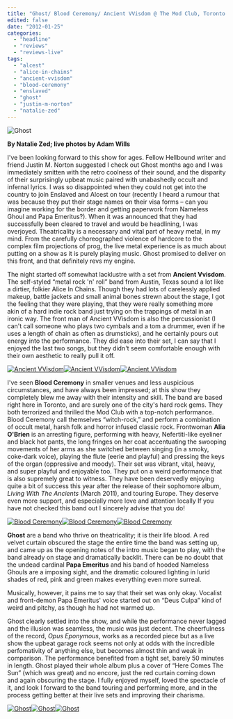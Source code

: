 ```yaml
---
title: "Ghost/ Blood Ceremony/ Ancient VVisdom @ The Mod Club, Toronto ON, January 22, 2012"
edited: false
date: "2012-01-25"
categories:
  - "headline"
  - "reviews"
  - "reviews-live"
tags:
  - "alcest"
  - "alice-in-chains"
  - "ancient-vvisdom"
  - "blood-ceremony"
  - "enslaved"
  - "ghost"
  - "justin-m-norton"
  - "natalie-zed"
---
```


![](http://www.hellbound.ca/wp-content/uploads/2012/01/IMG_1861-590x393.jpg "Ghost")

**By Natalie Zed; live photos by Adam Wills**

I've been looking forward to this show for ages. Fellow Hellbound writer and friend Justin M. Norton suggested I check out Ghost months ago and I was immediately smitten with the retro coolness of their sound, and the disparity of their surprisingly upbeat music paired with unabashedly occult and infernal lyrics. I was so disappointed when they could not get into the country to join Enslaved and Alcest on tour (recently I heard a rumour that was because they put their stage names on their visa forms – can you imagine working for the border and getting paperwork from Nameless Ghoul and Papa Emeritus?). When it was announced that they had successfully been cleared to travel and would be headlining, I was overjoyed. Theatricality is a necessary and vital part of heavy metal, in my mind. From the carefully choreographed violence of hardcore to the complex film projections of prog, the live metal experience is as much about putting on a show as it is purely playing music. Ghost promised to deliver on this front, and that definitely revs my engine.

The night started off somewhat lacklustre with a set from **Ancient Vvisdom**. The self-styled “metal rock 'n' roll” band from Austin, Texas sound a lot like a dirtier, folkier Alice In Chains. Though they had lots of carelessly applied makeup, battle jackets and small animal bones strewn about the stage, I got the feeling that they were playing, that they were really something more akin of a hard indie rock band just trying on the trappings of metal in an ironic way. The front man of Ancient VVisdom is also the percussionist (I can't call someone who plays two cymbals and a tom a drummer, even if he uses a length of chain as often as drumsticks), and he certainly pours out energy into the performance. They did ease into their set, I can say that I enjoyed the last two songs, but they didn't seem comfortable enough with their own aesthetic to really pull it off.

[![](http://www.hellbound.ca/wp-content/uploads/2012/01/IMG_1708-182x182.jpg "Ancient VVisdom")](http://www.hellbound.ca/wp-content/uploads/2012/01/IMG_1708.jpg)[![](http://www.hellbound.ca/wp-content/uploads/2012/01/IMG_1725-182x182.jpg "Ancient VVisdom")](http://www.hellbound.ca/wp-content/uploads/2012/01/IMG_1725.jpg)[![](http://www.hellbound.ca/wp-content/uploads/2012/01/IMG_1753-182x182.jpg "Ancient VVisdom")](http://www.hellbound.ca/wp-content/uploads/2012/01/IMG_1753.jpg)

I've seen **Blood Ceremony** in smaller venues and less auspicious circumstances, and have always been impressed; at this show they completely blew me away with their intensity and skill. The band are based right here in Toronto, and are surely one of the city's hard rock gems. They both terrorized and thrilled the Mod Club with a top-notch performance. Blood Ceremony call themselves “witch-rock,” and perform a combination of occult metal, harsh folk and horror infused classic rock. Frontwoman **Alia O'Brien** is an arresting figure, performing with heavy, Nefertiti-like eyeliner and black hot pants, the long fringes on her coat accentuating the swooping movements of her arms as she switched between singing (in a smoky, coke-dark voice), playing the flute (eerie and playful) and pressing the keys of the organ (oppressive and moody). Their set was vibrant, vital, heavy, and super playful and enjoyable too. They put on a weird performance that is also supremely great to witness. They have been deservedly enjoying quite a bit of success this year after the release of their sophomore album, _Living With The Ancients_ (March 2011), and touring Europe. They deserve even more support, and especially more love and attention locally If you have not checked this band out I sincerely advise that you do!

[![](http://www.hellbound.ca/wp-content/uploads/2012/01/IMG_1778-182x182.jpg "Blood Ceremony")](http://www.hellbound.ca/wp-content/uploads/2012/01/IMG_1778.jpg)[![](http://www.hellbound.ca/wp-content/uploads/2012/01/IMG_1788-182x182.jpg "Blood Ceremony")](http://www.hellbound.ca/wp-content/uploads/2012/01/IMG_1788.jpg)[![](http://www.hellbound.ca/wp-content/uploads/2012/01/IMG_1813-182x182.jpg "Blood Ceremony")](http://www.hellbound.ca/wp-content/uploads/2012/01/IMG_1813.jpg)

**Ghost** are a band who thrive on theatricality; it is their life blood. A red velvet curtain obscured the stage the entire time the band was setting up, and came up as the opening notes of the intro music began to play, with the band already on stage and dramatically backlit. There can be no doubt that the undead cardinal **Papa Emeritus** and his band of hooded Nameless Ghouls are a imposing sight, and the dramatic coloured lighting in lurid shades of red, pink and green makes everything even more surreal.

Musically, however, it pains me to say that their set was only okay. Vocalist and front-demon Papa Emeritus' voice started out on “Deus Culpa” kind of weird and pitchy, as though he had not warmed up.

Ghost clearly settled into the show, and while the performance never lagged and the illusion was seamless, the music was just decent. The cheerfulness of the record, _Opus Eponymous_, works as a recorded piece but as a live show the upbeat garage rock seems not only at odds with the incredible perfomativity of anything else, but becomes almost thin and weak in comparison. The performance benefited from a tight set, barely 50 minutes in length. Ghost played their whole album plus a cover of “Here Comes The Sun” (which was great) and no encore, just the red curtain coming down and again obscuring the stage. I fully enjoyed myself, loved the spectacle of it, and look I forward to the band touring and performing more, and in the process getting better at their live sets and improving their charisma.

[![](http://www.hellbound.ca/wp-content/uploads/2012/01/IMG_1856-182x182.jpg "Ghost")](http://www.hellbound.ca/wp-content/uploads/2012/01/IMG_1856.jpg)[![](http://www.hellbound.ca/wp-content/uploads/2012/01/IMG_1857-182x182.jpg "Ghost")](http://www.hellbound.ca/wp-content/uploads/2012/01/IMG_1857.jpg)[![](http://www.hellbound.ca/wp-content/uploads/2012/01/IMG_1884-182x182.jpg "Ghost")](http://www.hellbound.ca/wp-content/uploads/2012/01/IMG_1884.jpg)
